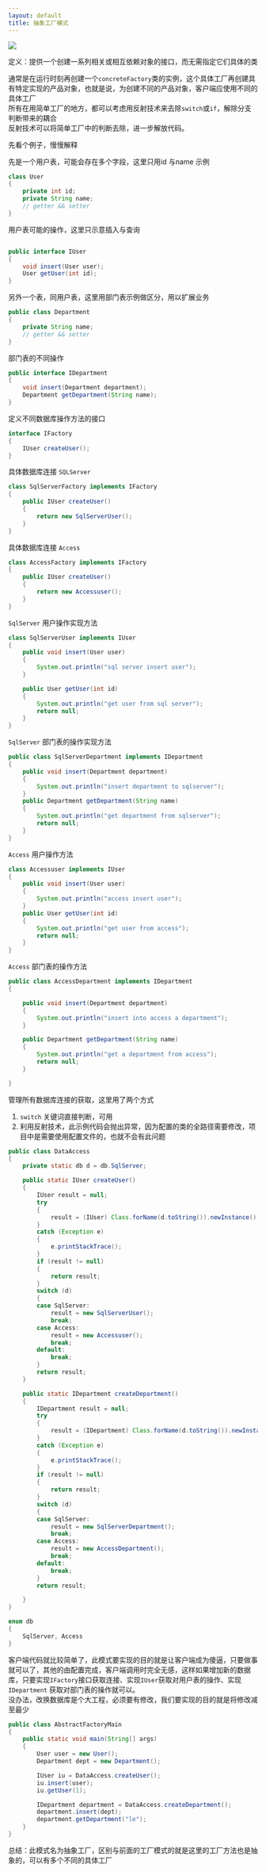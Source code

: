 ```yaml
---
layout: default
title: 抽象工厂模式
---
```


![](http://dl2.iteye.com/upload/attachment/0091/6123/34023d11-556f-3377-b883-6820347e8ed3.png?_=3700820)

定义：提供一个创建一系列相关或相互依赖对象的接口，而无需指定它们具体的类


通常是在运行时刻再创建一个`concreteFactory`类的实例，这个具体工厂再创建具有特定实现的产品对象，也就是说，为创建不同的产品对象，客户端应使用不同的具体工厂  
所有在用简单工厂的地方，都可以考虑用反射技术来去除`switch`或`if`，解除分支判断带来的耦合  
反射技术可以将简单工厂中的判断去除，进一步解放代码。

先看个例子，慢慢解释


先是一个用户表，可能会存在多个字段，这里只用id 与name 示例
```java
class User
{
	private int id;
	private String name;
	// getter && setter
}
```

用户表可能的操作，这里只示意插入与查询
```java

public interface IUser
{
	void insert(User user);
	User getUser(int id);
}

```

另外一个表，同用户表，这里用部门表示例做区分，用以扩展业务
```java
public class Department
{
	private String name;
	// getter && setter
}
```

部门表的不同操作
```java
public interface IDepartment
{
	void insert(Department department);
	Department getDepartment(String name);
}
```

定义不同数据库操作方法的接口
```java
interface IFactory
{
	IUser createUser();
}
```

具体数据库连接 `SQLServer`
```java
class SqlServerFactory implements IFactory
{
	public IUser createUser()
	{
		return new SqlServerUser();
	}
}
```


具体数据库连接 `Access`
```java
class AccessFactory implements IFactory
{
	public IUser createUser()
	{
		return new Accessuser();
	}
}
```


`SqlServer` 用户操作实现方法
```java
class SqlServerUser implements IUser
{
	public void insert(User user)
	{
		System.out.println("sql server insert user");
	}

	public User getUser(int id)
	{
		System.out.println("get user from sql server");
		return null;
	}
}

```

`SqlServer` 部门表的操作实现方法
```java
public class SqlServerDepartment implements IDepartment
{
	public void insert(Department department)
	{
		System.out.println("insert department to sqlserver");
	}
	public Department getDepartment(String name)
	{
		System.out.println("get department from sqlserver");
		return null;
	}
}

```


`Access` 用户操作方法
```java
class Accessuser implements IUser
{
	public void insert(User user)
	{
		System.out.println("access insert user");
	}
	public User getUser(int id)
	{
		System.out.println("get user from access");
		return null;
	}
}

```



`Access` 部门表的操作方法
```java
public class AccessDepartment implements IDepartment
{

	public void insert(Department department)
	{
		System.out.println("insert into access a department");
	}

	public Department getDepartment(String name)
	{
		System.out.println("get a department from access");
		return null;
	}

}
```



管理所有数据库连接的获取，这里用了两个方式  

1. `switch` 关键词直接判断，可用
2. 利用反射技术，此示例代码会抛出异常，因为配置的类的全路径需要修改，项目中是需要使用配置文件的，也就不会有此问题

```java
public class DataAccess
{
	private static db d = db.SqlServer;

	public static IUser createUser()
	{
		IUser result = null;
		try
		{
			result = (IUser) Class.forName(d.toString()).newInstance();
		}
		catch (Exception e)
		{
			e.printStackTrace();
		}
		if (result != null)
		{
			return result;
		}
		switch (d)
		{
		case SqlServer:
			result = new SqlServerUser();
			break;
		case Access:
			result = new Accessuser();
			break;
		default:
			break;
		}
		return result;
	}

	public static IDepartment createDepartment()
	{
		IDepartment result = null;
		try
		{
			result = (IDepartment) Class.forName(d.toString()).newInstance();
		}
		catch (Exception e)
		{
			e.printStackTrace();
		}
		if (result != null)
		{
			return result;
		}
		switch (d)
		{
		case SqlServer:
			result = new SqlServerDepartment();
			break;
		case Access:
			result = new AccessDepartment();
			break;
		default:
			break;
		}
		return result;

	}
}

enum db
{
	SqlServer, Access
}
```


客户端代码就比较简单了，此模式要实现的目的就是让客户端成为傻逼，只要做事就可以了，其他的由配置完成，客户端调用时完全无感，这样如果增加新的数据库，只要实现`IFactory`接口获取连接、实现`IUser`获取对用户表的操作、实现`IDepartment` 获取对部门表的操作就可以。  
没办法，改换数据库是个大工程，必须要有修改，我们要实现的目的就是将修改减至最少
```java
public class AbstractFactoryMain
{
	public static void main(String[] args)
	{
		User user = new User();
		Department dept = new Department();

		IUser iu = DataAccess.createUser();
		iu.insert(user);
		iu.getUser(1);

		IDepartment department = DataAccess.createDepartment();
		department.insert(dept);
		department.getDepartment("le");
	}
}

```


总结：此模式名为抽象工厂，区别与前面的工厂模式的就是这里的工厂方法也是抽象的，可以有多个不同的具体工厂
